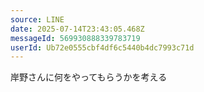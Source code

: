 ```yaml
---
source: LINE
date: 2025-07-14T23:43:05.468Z
messageId: 569930888339783719
userId: Ub72e0555cbf4df6c5440b4dc7993c71d
---
```


岸野さんに何をやってもらうかを考える